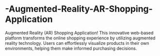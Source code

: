 # -Augmented-Reality-AR-Shopping-Application
Augmented Reality (AR) Shopping Application! This innovative web-based platform transforms the online shopping experience by utilizing augmented reality technology. Users can effortlessly visualize products in their own environments, helping them make informed purchasing decisions.
